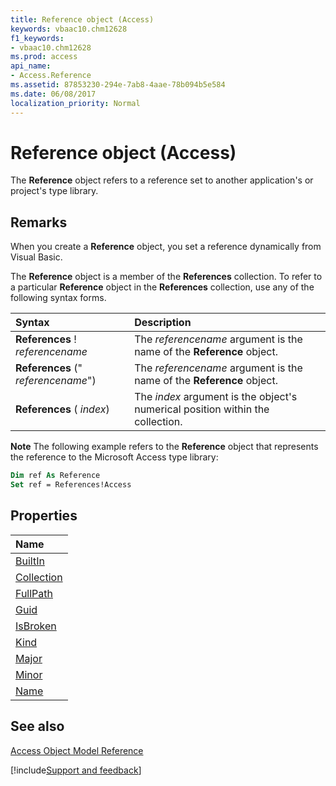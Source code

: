 ```yaml
---
title: Reference object (Access)
keywords: vbaac10.chm12628
f1_keywords:
- vbaac10.chm12628
ms.prod: access
api_name:
- Access.Reference
ms.assetid: 87853230-294e-7ab8-4aae-78b094b5e584
ms.date: 06/08/2017
localization_priority: Normal
---
```



# Reference object (Access)

The  **Reference** object refers to a reference set to another application's or project's type library.


## Remarks

When you create a  **Reference** object, you set a reference dynamically from Visual Basic.

The  **Reference** object is a member of the **References** collection. To refer to a particular **Reference** object in the **References** collection, use any of the following syntax forms.



|**Syntax**|**Description**|
|:-----|:-----|
|**References** ! _referencename_|The  _referencename_ argument is the name of the **Reference** object.|
|**References** (" _referencename_")|The  _referencename_ argument is the name of the **Reference** object.|
|**References** ( _index_)|The  _index_ argument is the object's numerical position within the collection.|

 **Note**  The following example refers to the  **Reference** object that represents the reference to the Microsoft Access type library:




```vb
Dim ref As Reference 
Set ref = References!Access
```


## Properties



|Name|
|:-----|
|[BuiltIn](Access.Reference.BuiltIn.md)|
|[Collection](Access.Reference.Collection.md)|
|[FullPath](Access.Reference.FullPath.md)|
|[Guid](Access.Reference.Guid.md)|
|[IsBroken](Access.Reference.IsBroken.md)|
|[Kind](Access.Reference.Kind.md)|
|[Major](Access.Reference.Major.md)|
|[Minor](Access.Reference.Minor.md)|
|[Name](Access.Reference.Name.md)|

## See also


[Access Object Model Reference](overview/Access/object-model.md)

[!include[Support and feedback](~/includes/feedback-boilerplate.md)]
